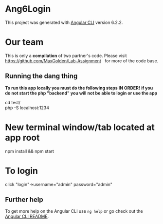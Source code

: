 # Ang6Login
This project was generated with [Angular CLI](https://github.com/angular/angular-cli) version 6.2.2.

#

# Our team
This is only a **compilation** of two partner's code. Please visit
https://github.com/MaxGolden/Lab-Assignment
&nbsp; for more of the code base. 

## Running the dang thing
**To run this app locally you must do the following steps IN ORDER!**
**if you do not start the php "backend" you will not be able to login or use the app**

cd test/  
php -S localhost:1234


# New terminal window/tab located at app root
npm install && npm start

# To login
click "login"->username="admin" password="admin"

## Further help

To get more help on the Angular CLI use `ng help` or go check out the [Angular CLI README](https://github.com/angular/angular-cli/blob/master/README.md).
